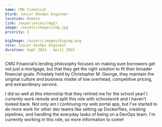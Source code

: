 ```yaml
---
name: CMG Financial
blurb: Junior DevOps Engineer
location: Remote
link: /experiences/cmg2/
image: /assets/images/cmg.jpg
priority: 3

bigImage: /assets/images/bigcmg.png
role: Junior DevOps Engineer
duration: Sept 2024 - April 2025
---
```


CMG Financial’s lending philosophy focuses on making sure borrowers get not just a mortgage, but that they get the right solution to fit their broader financial goals. Privately held by Christopher M. George, they maintain the original culture and business model of low overhead, competitive pricing, and extraordinary service.

I did so well at this internship that they rehired me for the school year! I currently work remote and split this role with schoolwork and I haven't looked back. Not only am I continuing my web portal app, but I've started to do more work for other dev teams like setting up Dockerfiles, creating pipelines, and handling the everyday tasks of being on a DevOps team. I'm currently working in this role, so more information to come!
